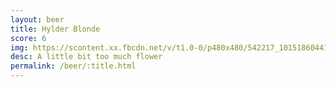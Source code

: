 ```yaml
---
layout: beer
title: Hylder Blonde
score: 6
img: https://scontent.xx.fbcdn.net/v/t1.0-0/p480x480/542217_10151860441663745_480799893_n.jpg?oh=89091ec41e6ac0709580a76587cca29c&oe=58CAAE1D
desc: A little bit too much flower
permalink: /beer/:title.html
---
```

